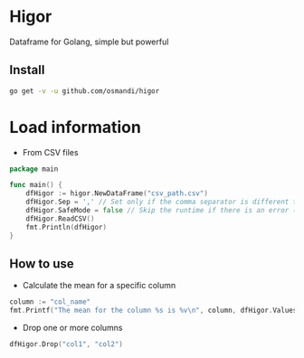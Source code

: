 # Higor

Dataframe for Golang, simple but powerful

## Install

```Bash
go get -v -u github.com/osmandi/higor
```

# Load information

- From CSV files

```Go
package main

func main() {
    dfHigor := higor.NewDataFrame("csv_path.csv")
    dfHigor.Sep = ',' // Set only if the comma separator is different to ','
    dfHigor.SafeMode = false // Skip the runtime if there is an error (false is disactive)
    dfHigor.ReadCSV()
    fmt.Println(dfHigor)
}
```

## How to use

- Calculate the mean for a specific column

```Go
column := "col_name"
fmt.Printf("The mean for the column %s is %v\n", column, dfHigor.Values[column].Mean())
```

- Drop one or more columns

```Go
dfHigor.Drop("col1", "col2")
```